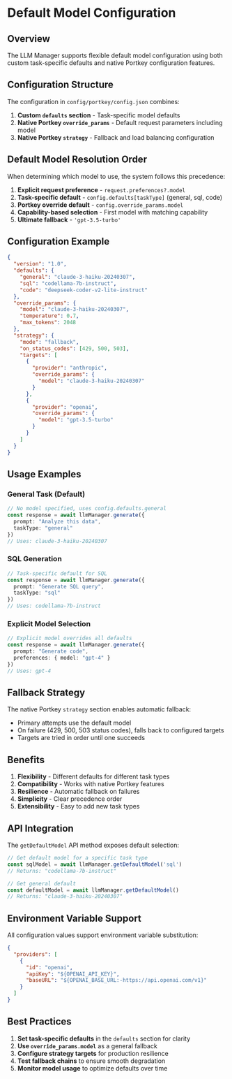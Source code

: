 # Default Model Configuration

## Overview

The LLM Manager supports flexible default model configuration using both custom task-specific defaults and native Portkey configuration features.

## Configuration Structure

The configuration in `config/portkey/config.json` combines:

1. **Custom `defaults` section** - Task-specific model defaults
2. **Native Portkey `override_params`** - Default request parameters including model
3. **Native Portkey `strategy`** - Fallback and load balancing configuration

## Default Model Resolution Order

When determining which model to use, the system follows this precedence:

1. **Explicit request preference** - `request.preferences?.model`
2. **Task-specific default** - `config.defaults[taskType]` (general, sql, code)
3. **Portkey override default** - `config.override_params.model`
4. **Capability-based selection** - First model with matching capability
5. **Ultimate fallback** - `'gpt-3.5-turbo'`

## Configuration Example

```json
{
  "version": "1.0",
  "defaults": {
    "general": "claude-3-haiku-20240307",
    "sql": "codellama-7b-instruct",
    "code": "deepseek-coder-v2-lite-instruct"
  },
  "override_params": {
    "model": "claude-3-haiku-20240307",
    "temperature": 0.7,
    "max_tokens": 2048
  },
  "strategy": {
    "mode": "fallback",
    "on_status_codes": [429, 500, 503],
    "targets": [
      {
        "provider": "anthropic",
        "override_params": {
          "model": "claude-3-haiku-20240307"
        }
      },
      {
        "provider": "openai",
        "override_params": {
          "model": "gpt-3.5-turbo"
        }
      }
    ]
  }
}
```

## Usage Examples

### General Task (Default)
```typescript
// No model specified, uses config.defaults.general
const response = await llmManager.generate({
  prompt: "Analyze this data",
  taskType: "general"
})
// Uses: claude-3-haiku-20240307
```

### SQL Generation
```typescript
// Task-specific default for SQL
const response = await llmManager.generate({
  prompt: "Generate SQL query",
  taskType: "sql"
})
// Uses: codellama-7b-instruct
```

### Explicit Model Selection
```typescript
// Explicit model overrides all defaults
const response = await llmManager.generate({
  prompt: "Generate code",
  preferences: { model: "gpt-4" }
})
// Uses: gpt-4
```

## Fallback Strategy

The native Portkey `strategy` section enables automatic fallback:

- Primary attempts use the default model
- On failure (429, 500, 503 status codes), falls back to configured targets
- Targets are tried in order until one succeeds

## Benefits

1. **Flexibility** - Different defaults for different task types
2. **Compatibility** - Works with native Portkey features
3. **Resilience** - Automatic fallback on failures
4. **Simplicity** - Clear precedence order
5. **Extensibility** - Easy to add new task types

## API Integration

The `getDefaultModel` API method exposes default selection:

```typescript
// Get default model for a specific task type
const sqlModel = await llmManager.getDefaultModel('sql')
// Returns: "codellama-7b-instruct"

// Get general default
const defaultModel = await llmManager.getDefaultModel()
// Returns: "claude-3-haiku-20240307"
```

## Environment Variable Support

All configuration values support environment variable substitution:

```json
{
  "providers": [
    {
      "id": "openai",
      "apiKey": "${OPENAI_API_KEY}",
      "baseURL": "${OPENAI_BASE_URL:-https://api.openai.com/v1}"
    }
  ]
}
```

## Best Practices

1. **Set task-specific defaults** in the `defaults` section for clarity
2. **Use `override_params.model`** as a general fallback
3. **Configure strategy targets** for production resilience
4. **Test fallback chains** to ensure smooth degradation
5. **Monitor model usage** to optimize defaults over time